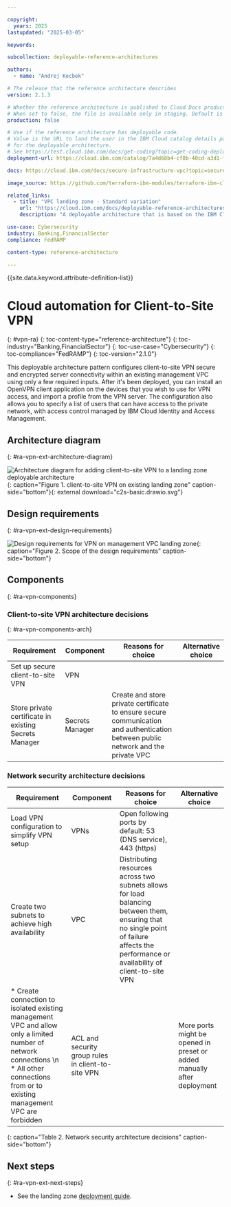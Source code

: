 ```yaml
---

copyright:
  years: 2025
lastupdated: "2025-03-05"

keywords:

subcollection: deployable-reference-architectures

authors:
  - name: "Andrej Kocbek"

# The release that the reference architecture describes
version: 2.1.3

# Whether the reference architecture is published to Cloud Docs production.
# When set to false, the file is available only in staging. Default is false.
production: false

# Use if the reference architecture has deployable code.
# Value is the URL to land the user in the IBM Cloud catalog details page
# for the deployable architecture.
# See https://test.cloud.ibm.com/docs/get-coding?topic=get-coding-deploy-button
deployment-url: https://cloud.ibm.com/catalog/7a4d68b4-cf8b-40cd-a3d1-f49aff526eb3/architecture/deploy-arch-ibm-client-to-site-vpn-1b824983-263f-4191-bfcd-c1d1b2220aa3-global

docs: https://cloud.ibm.com/docs/secure-infrastructure-vpc?topic=secure-infrastructure-vpc-connect-landingzone-client-vpn

image_source: https://github.com/terraform-ibm-modules/terraform-ibm-client-to-site-vpn/blob/main/reference-architectures/c2s-basic.drawio.svg

related_links:
  - title: "VPC landing zone - Standard variation"
    url: "https://cloud.ibm.com/docs/deployable-reference-architectures?topic=deployable-reference-architectures-vsi-ra"
    description: "A deployable architecture that is based on the IBM Cloud for Financial Services Framework reference and that provides virtual servers in a secure VPC for your workloads."

use-case: Cybersecurity
industry: Banking,FinancialSector
compliance: FedRAMP

content-type: reference-architecture

---
```


{{site.data.keyword.attribute-definition-list}}

# Cloud automation for Client-to-Site VPN
{: #vpn-ra}
{: toc-content-type="reference-architecture"}
{: toc-industry="Banking,FinancialSector"}
{: toc-use-case="Cybersecurity"}
{: toc-compliance="FedRAMP"}
{: toc-version="2.1.0"}

This deployable architecture pattern configures client-to-site VPN secure and encrypted server connectivity within an existing management VPC using only a few required inputs. After it's been deployed, you can install an OpenVPN client application on the devices that you wish to use for VPN access, and import a profile from the VPN server. The configuration also allows you to specify a list of users that can have access to the private network, with access control managed by IBM Cloud Identity and Access Management.

## Architecture diagram
{: #ra-vpn-ext-architecture-diagram}

![Architecture diagram for adding client-to-site VPN to a landing zone deployable architecture](c2s-basic.drawio.svg "Architecture diagram for adding client-to-site VPN to a landing zone deployable architecture"){: caption="Figure 1. client-to-site VPN on existing landing zone" caption-side="bottom"}{: external download="c2s-basic.drawio.svg"}

## Design requirements
{: #ra-vpn-ext-design-requirements}

![Design requirements for VPN on management VPC landing zone](heat-map-deploy-arch-slz-vpn "Design requirements"){: caption="Figure 2. Scope of the design requirements" caption-side="bottom"}

<!--
TODO: Add the typical use case for the architecture.
The use case might include the motivation for the architecture composition,
business challenge, or target cloud environments.
-->
## Components
{: #ra-vpn-components}

### Client-to-site VPN architecture decisions
{: #ra-vpn-components-arch}

| Requirement | Component | Reasons for choice | Alternative choice |
|-------------|-----------|--------------------|--------------------|
| Set up secure client-to-site VPN | VPN | | |
| Store private certificate in existing Secrets Manager | Secrets Manager | Create and store private certificate to ensure secure communication and authentication between public network and the private VPC | |

### Network security architecture decisions
| Requirement | Component | Reasons for choice | Alternative choice |
|-------------|-----------|--------------------|--------------------|
| Load VPN configuration to simplify VPN setup | VPNs | Open following ports by default: 53 (DNS service), 443 (https) | |
| Create two subnets to achieve high availability | VPC | Distributing resources across two subnets allows for load balancing between them, ensuring that no single point of failure affects the performance or availability of client-to-site VPN | |
| * Create connection to isolated existing management VPC and allow only a limited number of network connections  \n * All other connections from or to existing management VPC are forbidden | ACL and security group rules in client-to-site VPN| | More ports might be opened in preset or added manually after deployment |
{: caption="Table 2. Network security architecture decisions" caption-side="bottom"}

<!--
## Compliance
{: #ra-vpn-ext-compliance}

_Optional section._ Feedback from users implies that architects want only the high-level compliance items and links off to control details that team members can review. Include the list of control profiles or compliance audits that this architecture meets. For controls, provide "learn more" links to the control library that is published in the IBM Cloud Docs. For audits, provide information about the compliance item.
-->

## Next steps
{: #ra-vpn-ext-next-steps}

- See the landing zone [deployment guide](https://cloud.ibm.com/docs/secure-infrastructure-vpc?topic=secure-infrastructure-vpc-overview).
